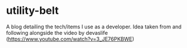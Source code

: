 # utility-belt
A blog detailing the tech/items I use as a developer. Idea taken from and following alongside the video by devaslife (https://www.youtube.com/watch?v=3_JE76PKBWE)
